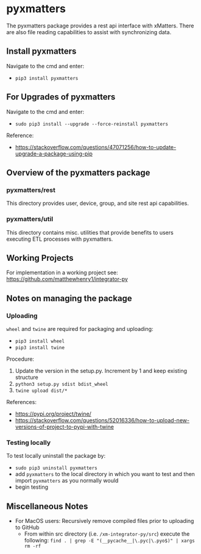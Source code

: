 # pyxmatters
The pyxmatters package provides a rest api interface with xMatters. There are also file reading capabilities to assist with synchronizing data.

## Install pyxmatters
Navigate to the cmd and enter:
* `pip3 install pyxmatters`

## For Upgrades of pyxmatters
Navigate to the cmd and enter:
* `sudo pip3 install --upgrade --force-reinstall pyxmatters`

Reference:
* https://stackoverflow.com/questions/47071256/how-to-update-upgrade-a-package-using-pip

## Overview of the pyxmatters package

### pyxmatters/rest
This directory provides user, device, group, and site rest api capabilities.

### pyxmatters/util
This directory contains misc. utilities that provide benefits to users executing ETL processes with pyxmatters.

## Working Projects
For implementation in a working project see: https://github.com/matthewhenry1/integrator-py

## Notes on managing the package

### Uploading
`wheel` and `twine` are required for packaging and uploading:
* `pip3 install wheel`
* `pip3 install twine`

Procedure:
1. Update the version in the setup.py. Increment by 1 and keep existing structure
2. `python3 setup.py sdist bdist_wheel`
3. `twine upload dist/*`

References:
* https://pypi.org/project/twine/
* https://stackoverflow.com/questions/52016336/how-to-upload-new-versions-of-project-to-pypi-with-twine

### Testing locally
To test locally uninstall the package by:
* `sudo pip3 uninstall pyxmatters`
* add `pyxmatters` to the local directory in which you want to test and then import `pyxmatters` as you normally would
* begin testing

## Miscellaneous Notes
* For MacOS users: Recursively remove compiled files prior to uploading to GitHub
    * From within src directory (i.e. `/xm-integrator-py/src`) execute the following: `find . | grep -E "(__pycache__|\.pyc|\.pyo$)" | xargs rm -rf`
